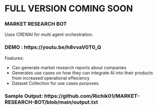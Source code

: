 # FULL VERSION COMING SOON
### MARKET RESEARCH BOT
Uses CREWAI for multi agent orchestration.

<h3>DEMO : https://youtu.be/h8vvaV0T0_Q</h3>

Features:
<ul>
  <li>Can generate market research reports about companies</li>
  <li>Generates use cases on how they can integrate AI into their products from increased operational effeciency</li>
  <li>Dataset Collection for use cases purposes.</li>
</ul>

<h3>Sample Output: https://github.com/Richik01/MARKET-RESEARCH-BOT/blob/main/output.txt</h3>
